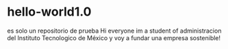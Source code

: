 # hello-world1.0
es solo un repositorio de prueba
Hi everyone
im a student of  administracion  del Instituto Tecnologico de México y voy a fundar una empresa  sostenible!
